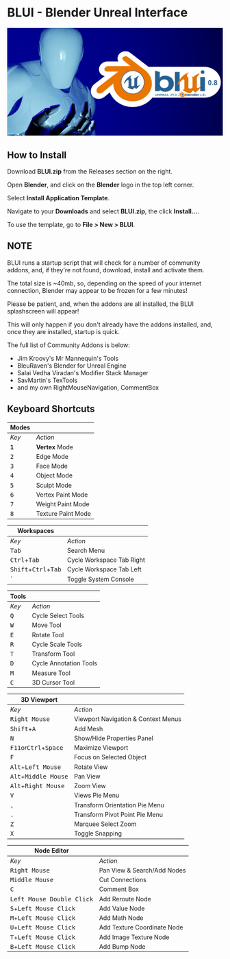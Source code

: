 # BLUI - Blender Unreal Interface

![BLUI Splash](https://github.com/SpectralVectors/BLUI/blob/main/splash.png)

## How to Install

Download __BLUI.zip__ from the Releases section on the right.

Open __Blender__, and click on the __Blender__ logo in the top left corner.

Select __Install Application Template__.

Navigate to your __Downloads__ and select __BLUI.zip__, the click __Install...__.

To use the template, go to __File > New > BLUI__.

## NOTE

BLUI runs a startup script that will check for a number of community addons, and, if they're not found, download, install and activate them.

The total size is ~40mb, so, depending on the speed of your internet connection, Blender may appear to be frozen for a few minutes!

Please be patient, and, when the addons are all installed, the BLUI splashscreen will appear!

This will only happen if you don't already have the addons installed, and, once they are installed, startup is quick.

The full list of Community Addons is below:

- Jim Kroovy's Mr Mannequin's Tools
- BleuRaven's Blender for Unreal Engine
- Salai Vedha Viradan's Modifier Stack Manager
- SavMartin's TexTools
- and my own RightMouseNavigation, CommentBox

## Keyboard Shortcuts


| **Modes** ||
|---|---|
| _Key_ | _Action_ |
| <kbd>**1**</kbd> | **Vertex** Mode |
| <kbd>2</kbd> | Edge Mode |
| <kbd>3</kbd> | Face Mode |
| <kbd>4</kbd> | Object Mode |
| <kbd>5</kbd> | Sculpt Mode |
| <kbd>6</kbd> | Vertex Paint Mode |
| <kbd>7</kbd> | Weight Paint Mode |
| <kbd>8</kbd> | Texture Paint Mode|

| **Workspaces** ||
|---|---|
| _Key_ | _Action_ |
| <kbd>Tab</kbd> | Search Menu |
| <kbd>Ctrl</kbd>+<kbd>Tab</kbd> | Cycle Workspace Tab Right |
| <kbd>Shift</kbd>+<kbd>Ctrl</kbd>+<kbd>Tab</kbd> | Cycle Workspace Tab Left |
| <kbd>`</kbd> | Toggle System Console |

| **Tools** ||
|---|---|
| _Key_ | _Action_ |
| <kbd>Q</kbd> | Cycle Select Tools |
| <kbd>W</kbd> | Move Tool |
| <kbd>E</kbd> | Rotate Tool |
| <kbd>R</kbd> | Cycle Scale Tools |
| <kbd>T</kbd> | Transform Tool |
| <kbd>D</kbd> | Cycle Annotation Tools |
| <kbd>M</kbd> | Measure Tool |
| <kbd>C</kbd> | 3D Cursor Tool |

| **3D Viewport** ||
|---|---|
| _Key_ | _Action_ |
| <kbd>Right Mouse</kbd> | Viewport Navigation & Context Menus |
| <kbd>Shift</kbd>+<kbd>A</kbd> | Add Mesh |
| <kbd>N</kbd> | Show/Hide Properties Panel |
| <kbd>F11</kbd>or<kbd>Ctrl</kbd>+<kbd>Space<kbd> | Maximize Viewport |
| <kbd>F</kbd> | Focus on Selected Object |
| <kbd>Alt</kbd>+<kbd>Left Mouse</kbd> | Rotate View |
| <kbd>Alt</kbd>+<kbd>Middle Mouse</kbd> | Pan View |
| <kbd>Alt</kbd>+<kbd>Right Mouse</kbd> | Zoom View |
| <kbd>V</kbd> | Views Pie Menu |
| <kbd>,</kbd> | Transform Orientation Pie Menu |
| <kbd>.</kbd> | Transform Pivot Point Pie Menu |
| <kbd>Z</kbd> | Marquee Select Zoom |
| <kbd>X</kbd> | Toggle Snapping |

| **Node Editor** ||
|---|---|
| _Key_ | _Action_ |
| <kbd>Right Mouse</kbd> | Pan View & Search/Add Nodes |
| <kbd>Middle Mouse</kbd> | Cut Connections |
| <kbd>C</kbd> | Comment Box |
| <kbd>Left Mouse Double Click</kbd> | Add Reroute Node |
| <kbd>S</kbd>+<kbd>Left Mouse Click</kbd> | Add Value Node |
| <kbd>M</kbd>+<kbd>Left Mouse Click</kbd> | Add Math Node |
| <kbd>U</kbd>+<kbd>Left Mouse Click</kbd> | Add Texture Coordinate Node |
| <kbd>T</kbd>+<kbd>Left Mouse Click</kbd> | Add Image Texture Node |
| <kbd>B</kbd>+<kbd>Left Mouse Click</kbd> | Add Bump Node |

